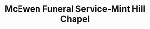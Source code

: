 ---
title: "McEwen Funeral Service-Mint Hill Chapel"
url: /charlotte/mcewen-funeral-service-mint-hill-chapel/
shop: funeral directors
---